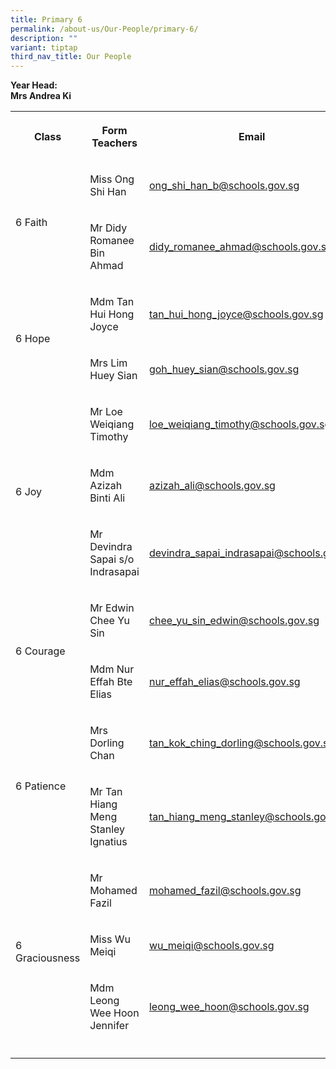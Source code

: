 ```yaml
---
title: Primary 6
permalink: /about-us/Our-People/primary-6/
description: ""
variant: tiptap
third_nav_title: Our People
---
```

<p><strong>Year Head:</strong>
<br><strong>Mrs Andrea Ki</strong>
</p>
<table style="minWidth: 75px">
<colgroup>
<col>
<col>
<col>
</colgroup>
<tbody>
<tr>
<th rowspan="1" colspan="1">
<p>Class</p>
</th>
<th rowspan="1" colspan="1">
<p>Form Teachers</p>
</th>
<th rowspan="1" colspan="1">
<p>Email</p>
</th>
</tr>
<tr>
<td rowspan="2" colspan="1">
<p>6 Faith</p>
</td>
<td rowspan="1" colspan="1">
<p>Miss Ong Shi Han</p>
</td>
<td rowspan="1" colspan="1">
<p><a href="mailto:ong_shi_han_b@schools.gov.sg" rel="noopener noreferrer nofollow" target="_blank">ong_shi_han_b@schools.gov.sg</a>
</p>
</td>
</tr>
<tr>
<td rowspan="1" colspan="1">
<p>Mr Didy Romanee Bin Ahmad</p>
</td>
<td rowspan="1" colspan="1">
<p><a href="didy_romanee_ahmad@schools.gov.sg" rel="noopener noreferrer nofollow" target="_blank">didy_romanee_ahmad@schools.gov.sg</a>
</p>
</td>
</tr>
<tr>
<td rowspan="2" colspan="1">
<p>6 Hope</p>
</td>
<td rowspan="1" colspan="1">
<p>Mdm Tan Hui Hong Joyce</p>
</td>
<td rowspan="1" colspan="1">
<p><a href="mailto:tan_hui_hong_joyce@schools.gov.sg" rel="noopener noreferrer nofollow" target="_blank">tan_hui_hong_joyce@schools.gov.sg</a>
</p>
</td>
</tr>
<tr>
<td rowspan="1" colspan="1">
<p>Mrs Lim Huey Sian</p>
</td>
<td rowspan="1" colspan="1">
<p><a href="mailto:goh_huey_sian@schools.gov.sg" rel="noopener noreferrer nofollow" target="_blank">goh_huey_sian@schools.gov.sg</a>
</p>
</td>
</tr>
<tr>
<td rowspan="3" colspan="1">
<p>6 Joy</p>
</td>
<td rowspan="1" colspan="1">
<p>Mr Loe Weiqiang Timothy</p>
</td>
<td rowspan="1" colspan="1">
<p><a href="mailto:loe_weiqiang_timothy@schools.gov.sg" rel="noopener noreferrer nofollow" target="_blank">loe_weiqiang_timothy@schools.gov.sg</a>
</p>
</td>
</tr>
<tr>
<td rowspan="1" colspan="1">
<p>Mdm Azizah Binti Ali</p>
</td>
<td rowspan="1" colspan="1">
<p><a href="mailto:azizah_ali@schools.gov.sg" rel="noopener noreferrer nofollow" target="_blank">azizah_ali@schools.gov.sg</a>
</p>
</td>
</tr>
<tr>
<td rowspan="1" colspan="1">
<p>Mr Devindra Sapai s/o Indrasapai</p>
</td>
<td rowspan="1" colspan="1">
<p><a href="mailto:devindra_sapai_indrasapai@schools.gov.sg" rel="noopener noreferrer nofollow" target="_blank">devindra_sapai_indrasapai@schools.gov.sg</a>
</p>
</td>
</tr>
<tr>
<td rowspan="2" colspan="1">
<p>6 Courage</p>
</td>
<td rowspan="1" colspan="1">
<p>Mr Edwin Chee Yu Sin</p>
</td>
<td rowspan="1" colspan="1">
<p><a href="mailto:chee_yu_sin_edwin@schools.gov.sg" rel="noopener noreferrer nofollow" target="_blank">chee_yu_sin_edwin@schools.gov.sg</a>
</p>
</td>
</tr>
<tr>
<td rowspan="1" colspan="1">
<p>Mdm Nur Effah Bte Elias</p>
</td>
<td rowspan="1" colspan="1">
<p><a href="mailto:nur_effah_elias@schools.gov.sg" rel="noopener noreferrer nofollow" target="_blank">nur_effah_elias@schools.gov.sg</a>
</p>
</td>
</tr>
<tr>
<td rowspan="2" colspan="1">
<p>6 Patience</p>
</td>
<td rowspan="1" colspan="1">
<p>Mrs Dorling Chan</p>
</td>
<td rowspan="1" colspan="1">
<p><a href="mailto:tan_kok_ching_dorling@schools.gov.sg" rel="noopener noreferrer nofollow" target="_blank">tan_kok_ching_dorling@schools.gov.sg</a>
</p>
</td>
</tr>
<tr>
<td rowspan="1" colspan="1">
<p>Mr Tan Hiang Meng Stanley Ignatius</p>
</td>
<td rowspan="1" colspan="1">
<p><a href="mailto:tan_hiang_meng_stanley@schools.gov.sg" rel="noopener noreferrer nofollow" target="_blank">tan_hiang_meng_stanley@schools.gov.sg</a>
</p>
</td>
</tr>
<tr>
<td rowspan="3" colspan="1">
<p>6 Graciousness</p>
</td>
<td rowspan="1" colspan="1">
<p>Mr Mohamed Fazil</p>
</td>
<td rowspan="1" colspan="1">
<p><a href="mailto:mohamed_fazil@schools.gov.sg" rel="noopener noreferrer nofollow" target="_blank">mohamed_fazil@schools.gov.sg</a>
</p>
</td>
</tr>
<tr>
<td rowspan="1" colspan="1">
<p>Miss Wu Meiqi</p>
</td>
<td rowspan="1" colspan="1">
<p><a href="mailto:wu_meiqi@schools.gov.sg" rel="noopener noreferrer nofollow" target="_blank">wu_meiqi@schools.gov.sg</a>
</p>
</td>
</tr>
<tr>
<td rowspan="1" colspan="1">
<p>Mdm Leong Wee Hoon Jennifer</p>
</td>
<td rowspan="1" colspan="1">
<p><a href="mailto:leong_wee_hoon@schools.gov.sg" rel="noopener noreferrer nofollow" target="_blank">leong_wee_hoon@schools.gov.sg</a>
</p>
</td>
</tr>
<tr>
<td rowspan="1" colspan="1">
<p></p>
</td>
<td rowspan="1" colspan="1">
<p></p>
</td>
<td rowspan="1" colspan="1">
<p></p>
</td>
</tr>
</tbody>
</table>
<p></p>